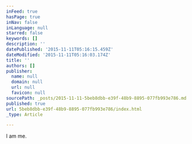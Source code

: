 ```yaml
---
inFeed: true
hasPage: true
inNav: false
inLanguage: null
starred: false
keywords: []
description: ''
datePublished: '2015-11-11T05:16:15.459Z'
dateModified: '2015-11-11T05:16:03.174Z'
title: ''
authors: []
publisher:
  name: null
  domain: null
  url: null
  favicon: null
sourcePath: _posts/2015-11-11-5beb8dbb-e39f-48b9-8895-077fb993e786.md
published: true
url: 5beb8dbb-e39f-48b9-8895-077fb993e786/index.html
_type: Article

---
```

I am me.